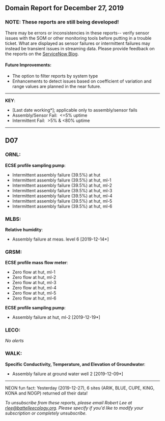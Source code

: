 ## Domain Report for December 27, 2019


### NOTE: These reports are still being developed!
There may be errors or inconsistencies in these reports-- verify sensor issues with the SOM or other monitoring tools before putting in a trouble ticket. What are displayed as sensor failures or intermittent failures may instead be transient issues in streaming data.
Please provide feedback on the reports on the [ServiceNow Blog](https://neon.service-now.com/community?id=community_blog&sys_id=9b4fbe8adbed734017ecf9041d9619be).

#### Future Improvements: 
 - The option to filter reports by system type 
 - Enhancements to detect issues based on coefficient of variation and range values are planned in the near future.

***

**KEY**:

 - [Last date working*]; applicable only to assembly/sensor fails
 - Assembly/Sensor Fail:&nbsp;&nbsp;<=5% uptime
 - Intermittent Fail:&nbsp;&nbsp;>5% & <80% uptime

***
## D07

### ORNL:

**ECSE profile sampling pump**:
 - Intermittent assembly failure (39.5%) at hut
 - Intermittent assembly failure (39.5%) at hut, ml-1
 - Intermittent assembly failure (39.5%) at hut, ml-2
 - Intermittent assembly failure (39.5%) at hut, ml-3
 - Intermittent assembly failure (39.5%) at hut, ml-4
 - Intermittent assembly failure (39.5%) at hut, ml-5
 - Intermittent assembly failure (39.5%) at hut, ml-6

### MLBS:

**Relative humidity**:
 - Assembly failure at meas. level 6 [2019-12-14*]

### GRSM:

**ECSE profile mass flow meter**:
 - Zero flow at hut, ml-1
 - Zero flow at hut, ml-2
 - Zero flow at hut, ml-3
 - Zero flow at hut, ml-4
 - Zero flow at hut, ml-5
 - Zero flow at hut, ml-6

**ECSE profile sampling pump**:
 - Assembly failure at hut, ml-2 [2019-12-19*]

### LECO:

_No alerts_

### WALK:

**Specific Conductivity, Temperature, and Elevation of Groundwater**:
 - Assembly failure at ground water well 2 [2019-12-09*]

***
NEON fun fact: Yesterday (2019-12-27), 6 sites (ARIK, BLUE, CUPE, KING, KONA and NOGP) returned _all_ their data!

_To unsubscribe from these reports, please email Robert Lee at rlee@battelleecology.org. Please specify if you'd like to modify your subscription or completely unsubscribe._
